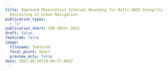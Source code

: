 ```yaml
---
title: Improved Observation Interval Bounding for Multi-GNSS Integrity
  Monitoring in Urban Navigation
publication_types:
  - "1"
publication_short: ION GNSS+ 2021
draft: false
featured: false
image:
  filename: featured
  focal_point: Smart
  preview_only: false
date: 2021-09-20T19:04:17.683Z
---
```

